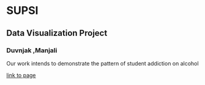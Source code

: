 # SUPSI
## Data Visualization Project
### Duvnjak ,Manjali

Our work intends to demonstrate the pattern of student addiction on alcohol

[link to page](https://nayanamanj.github.io/data_visualizazion_Duvnjak_Manjali_Meier/student_alcohol_consumption/)


